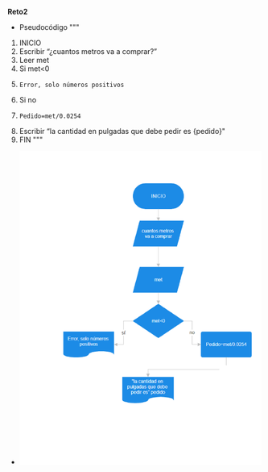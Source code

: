 **Reto2**
- Pseudocódigo
"""
01. INICIO 
02. Escribir “¿cuantos metros va a comprar?”
03. Leer met
04. Si met<0
05. 	Error, solo números positivos
06. Si no 
07. 	Pedido=met/0.0254 
08. Escribir “la cantidad en pulgadas que debe pedir es {pedido}"
09. FIN
"""
- ![Diagrama2](imagenes/d2.png)